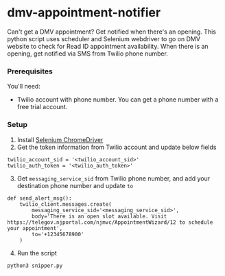 # dmv-appointment-notifier
Can't get a DMV appointment? Get notified when there's an opening. This python script uses scheduler and Selenium webdriver to go on DMV website to check for Read ID appointment availability. When there is an opening, get notified via SMS from Twilio phone number.

### Prerequisites
You'll need:
* Twilio account with phone number. You can get a phone number with a free trial account.


### Setup
1. Install [Selenium ChromeDriver](https://chromedriver.chromium.org/downloads)
2. Get the token information from Twilio account and update below fields
```
twilio_account_sid = '<twilio_account_sid>'
twilio_auth_token = '<twilio_auth_token>'
```
3. Get `messaging_service_sid` from Twilio phone number, and add your destination phone number and update `to`
```
def send_alert_msg():
    twilio_client.messages.create(
        messaging_service_sid='<messaging_service_sid>',
        body='There is an open slot available. Visit https://telegov.njportal.com/njmvc/AppointmentWizard/12 to schedule your appointment',
        to='+12345678900'
    )
```
4. Run the script
```
python3 snipper.py
```
